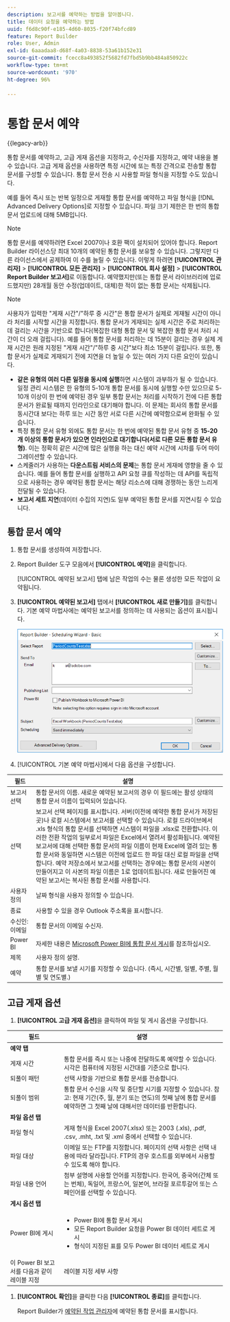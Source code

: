 ```yaml
---
description: 보고서를 예약하는 방법을 알아봅니다.
title: 데이터 요청을 예약하는 방법
uuid: f6d8c90f-e185-4d60-8035-f20f74bfcd89
feature: Report Builder
role: User, Admin
exl-id: 6aaadaa8-d68f-4a03-8838-53a61b152e31
source-git-commit: fcecc8a493852f5682fd7fbd5b9bb484a850922c
workflow-type: tm+mt
source-wordcount: '970'
ht-degree: 96%

---
```


# 통합 문서 예약

{{legacy-arb}}

통합 문서를 예약하고, 고급 게재 옵션을 지정하고, 수신자를 지정하고, 예약 내용을 볼 수 있습니다. 고급 게재 옵션을 사용하면 특정 시간에 또는 특정 간격으로 전송할 통합 문서를 구성할 수 있습니다. 통합 문서 전송 시 사용할 파일 형식을 지정할 수도 있습니다.

예를 들어 즉시 또는 반복 일정으로 게재할 통합 문서를 예약하고 파일 형식을 [!DNL Advanced Delivery Options]로 지정할 수 있습니다. 파일 크기 제한은 한 번의 통합 문서 업로드에 대해 5MB입니다.

>[!NOTE]
>
>통합 문서를 예약하려면 Excel 2007이나 호환 팩이 설치되어 있어야 합니다. Report Builder 라이선스당 최대 10개의 예약된 통합 문서를 보유할 수 있습니다. 그렇지만 다른 라이선스에서 공제하여 이 수를 늘릴 수 있습니다. 이렇게 하려면 **[!UICONTROL 관리자]** > **[!UICONTROL 모든 관리자]** > **[!UICONTROL 회사 설정]** > **[!UICONTROL Report Builder 보고서]**&#x200B;로 이동합니다. 예약했지만(또는 통합 문서 라이브러리에 업로드했지만) 28개월 동안 수정(업데이트, 대체)한 적이 없는 통합 문서는 삭제됩니다.

>[!NOTE]
>
>사용자가 입력한 &quot;게재 시간&quot;/&quot;하루 중 시간&quot;은 통합 문서가 실제로 게재될 시간이 아니라 처리를 시작할 시간을 지정합니다. 통합 문서가 게재되는 실제 시간은 주로 처리하는 데 걸리는 시간을 기반으로 합니다(복잡한 대형 통합 문서 및 복잡한 통합 문서 처리 시간이 더 오래 걸립니다). 예를 들어 통합 문서를 처리하는 데 15분이 걸리는 경우 실제 게재 시간은 원래 지정된 &quot;게재 시간&quot;/&quot;하루 중 시간&quot;보다 최소 15분이 걸립니다.
>또한, 통합 문서가 실제로 게재되기 전에 지연을 더 높일 수 있는 여러 가지 다른 요인이 있습니다.
>
> * **같은 유형의 여러 다른 일정을 동시에 실행**&#x200B;하면 시스템이 과부하가 될 수 있습니다. 일정 관리 시스템은 한 유형의 5-10개 통합 문서를 동시에 실행할 수만 있으므로 5-10개 이상이 한 번에 예약된 경우 일부 통합 문서는 처리를 시작하기 전에 다른 통합 문서가 완료될 때까지 인라인으로 대기해야 합니다. 이 문제는 회사의 통합 문서를 동시간대 보다는 하루 또는 시간 동안 서로 다른 시간에 예약함으로써 완화될 수 있습니다.
> * 특정 통합 문서 유형 외에도 통합 문서는 한 번에 예약된 통합 문서 유형 중 **15-20개 이상의 통합 문서가 있으면 인라인으로 대기합니다(서로 다른 모든 통합 문서 유형)**. 이는 정확히 같은 시간에 많은 실행을 하는 대신 예약 시간에 시차를 두어 마이그레이션할 수 있습니다.
> * 스케줄러가 사용하는 **다운스트림 서비스의 문제**&#x200B;는 통합 문서 게재에 영향을 줄 수 있습니다. 예를 들어 통합 문서를 실행하고 API 요청 큐를 작성하는 데 API를 독립적으로 사용하는 경우 예약된 통합 문서는 해당 리소스에 대해 경쟁하는 동안 느리게 전달될 수 있습니다.
> * **보고서 세트 지연**(데이터 수집의 지연)도 일부 예약된 통합 문서를 지연시킬 수 있습니다.

## 통합 문서 예약

1. 통합 문서를 생성하여 저장합니다.
1. Report Builder 도구 모음에서 **[!UICONTROL 예약]**&#x200B;을 클릭합니다.

   [!UICONTROL 예약된 보고서] 탭에 남은 작업의 수는 물론 생성한 모든 작업이 요약됩니다.
1. **[!UICONTROL 예약된 보고서]** 탭에서 **[!UICONTROL 새로 만들기]**&#x200B;를 클릭합니다. 기본 예약 마법사에는 예약된 보고서를 정의하는 데 사용되는 옵션이 표시됩니다.

   ![기본 예약 마법사를 보여 주는 스크린샷입니다.](assets/simple-schedule-wizard.png)

1. [!UICONTROL 기본 예약 마법사]에서 다음 옵션을 구성합니다.

| 필드 | 설명 |
|--- |--- |
| 보고서 선택 | 통합 문서의 이름. 새로운 예약된 보고서의 경우 이 필드에는 활성 상태의 통합 문서 이름이 입력되어 있습니다. |
| 선택 | 보고서 선택 페이지를 표시합니다. 서버(이전에 예약한 통합 문서가 저장된 곳)나 로컬 시스템에서 보고서를 선택할 수 있습니다. 로컬 드라이브에서 .xls 형식의 통합 문서를 선택하면 시스템이 파일을 .xlsx로 전환합니다. 이러한 전환 작업의 일부로서 파일은 Excel에서 열려서 활성화됩니다. 예약된 보고서에 대해 선택한 통합 문서의 파일 이름이 현재 Excel에 열려 있는 통합 문서와 동일하면 시스템은 이전에 업로드 한 파일 대신 로컬 파일을 선택합니다. 예약 저장소에서 보고서를 선택하는 경우에는 통합 문서의 사본이 만들어지고 이 사본의 파일 이름은 1로 업데이트됩니다. 새로 만들어진 예약된 보고서는 복사된 통합 문서를 사용합니다. |
| 사용자 정의 | 날짜 형식을 사용자 정의할 수 있습니다. |
| 종료 | 사용할 수 있을 경우 Outlook 주소록을 표시합니다. |
| 수신인: 이메일 | 통합 문서의 이메일 수신자. |
| Power BI | 자세한 내용은 [Microsoft Power BI에 통합 문서 게시](/help/analyze/legacy-report-builder/c-publish-power-bi/integration-power-bi.md)를 참조하십시오. |
| 제목 | 사용자 정의 설명. |
| 예약 | 통합 문서를 보낼 시기를 지정할 수 있습니다. (즉시, 시간별, 일별, 주별, 월별 및 연도별.) |

## 고급 게재 옵션

1. **[!UICONTROL 고급 게재 옵션]**&#x200B;을 클릭하여 파일 및 게시 옵션을 구성합니다.

| 필드 | 설명 |
|--- |--- |
| **예약 탭** |  |
| 게재 시간 | 통합 문서를 즉시 또는 나중에 전달하도록 예약할 수 있습니다. 시각은 컴퓨터에 지정된 시간대를 기준으로 합니다. |
| 되풀이 패턴 | 선택 사항을 기반으로 통합 문서를 전송합니다. |
| 되풀이 범위 | 통합 문서 수신을 시작 및 중단할 시기를 지정할 수 있습니다.   참고: 현재 기간(주, 월, 분기 또는 연도)의 첫째 날에 통합 문서를 예약하면 그 첫째 날에 대해서만 데이터를 반환합니다. |
| **파일 옵션 탭** |  |
| 파일 형식 | 게재 형식을 Excel 2007(.xlsx) 또는 2003 (.xls), .pdf, .csv, .mht, .txt 및 .xml 중에서 선택할 수 있습니다. |
| 파일 대상 | 이메일 또는 FTP를 지정합니다. 페이지의 선택 사항은 선택 내용에 따라 달라집니다. FTP의 경우 호스트를 외부에서 사용할 수 있도록 해야 합니다. |
| 파일 내용 언어 | 첨부 설명에 사용할 언어를 지정합니다. 한국어, 중국어(간체 또는 번체), 독일어, 프랑스어, 일본어, 브라질 포르투갈어 또는 스페인어를 선택할 수 있습니다. |
| **게시 옵션 탭** |  |
| Power BI에 게시 | <ul><li>Power BI에 통합 문서 게시</li><li>모든 Report Builder 요청을 Power BI 데이터 세트로 게시</li><li>형식이 지정된 표를 모두 Power BI 데이터 세트로 게시</li></ul> |
| 이 Power BI 보고서를 다음과 같이 레이블 지정 | 레이블 지정 세부 사항 |

1. **[!UICONTROL 확인]**&#x200B;을 클릭한 다음 **[!UICONTROL 종료]**&#x200B;를 클릭합니다.

   Report Builder가 [예약된 작업 관리자](/help/analyze/legacy-report-builder/r-arb-scheduled-reports.md)에 예약된 통합 문서를 표시합니다.
